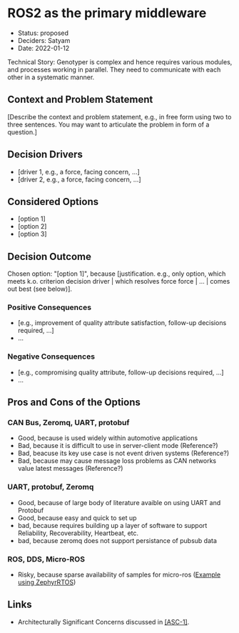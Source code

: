 # ROS2 as the primary middleware

* Status: proposed
* Deciders: Satyam
* Date: 2022-01-12

Technical Story: Genotyper is complex and hence requires various modules, and processes working in parallel. They need to communicate with each other in a systematic manner.

## Context and Problem Statement

[Describe the context and problem statement, e.g., in free form using two to three sentences. You may want to articulate the problem in form of a question.]

## Decision Drivers 

* [driver 1, e.g., a force, facing concern, …]
* [driver 2, e.g., a force, facing concern, …]

## Considered Options

* [option 1]
* [option 2]
* [option 3]

## Decision Outcome

Chosen option: "[option 1]", because [justification. e.g., only option, which meets k.o. criterion decision driver | which resolves force force | … | comes out best (see below)].

### Positive Consequences 

* [e.g., improvement of quality attribute satisfaction, follow-up decisions required, …]
* …

### Negative Consequences 

* [e.g., compromising quality attribute, follow-up decisions required, …]
* …

## Pros and Cons of the Options

### CAN Bus, Zeromq, UART, protobuf
* Good, because is used widely within automotive applications
* Bad, because it is difficult to use in server-client mode (Reference?)
* Bad, beacuse its key use case is not event driven systems (Reference?)
* Bad, because may cause message loss problems as CAN networks value latest messages (Reference?)

### UART, protobuf, Zeromq
* Good, because of large body of literature avaible on using UART and Protobuf
* Good, because easy and quick to set up
* bad, because requires building up a layer of software to support Reliability, Recoverability, Heartbeat, etc.
* bad, because zeromq does not support persistance of pubsub data

### ROS, DDS, Micro-ROS
* Risky, because sparse availability of samples for micro-ros ([Example using ZephyrRTOS](https://micro.ros.org/docs/tutorials/core/first_application_rtos/zephyr/))

## Links 

* Architecturally Significant Concerns discussed in [[ASC-1]](TechnocultureResearch/Genotyper-Firmware/docs/ADR/ASC-1-Characteristics.md).
